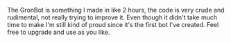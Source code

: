 The GronBot is something I made in like 2 hours, the code is very crude and rudimental, not really trying to improve it. Even though it didn't take much time to make I'm still kind of proud since it's the first bot I've created. Feel free to upgrade and use as you like.
